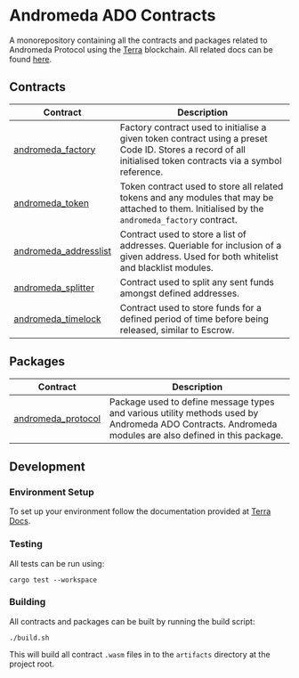 # Andromeda ADO Contracts

A monorepository containing all the contracts and packages related to Andromeda Protocol using the [Terra](https://www.terra.money/) blockchain. All related docs can be found [here](https://app.gitbook.com/@andromedaprotocol/s/andromeda/).

## Contracts

| Contract      | Description |
| ----------- | ----------- |
| [andromeda_factory](https://github.com/andromedaprotocol/andromeda-contracts/tree/main/contracts/andromeda_factory) | Factory contract used to initialise a given token contract using a preset Code ID. Stores a record of all initialised token contracts via a symbol reference. |
| [andromeda_token](https://github.com/andromedaprotocol/andromeda-contracts/tree/main/contracts/andromeda_token)      | Token contract used to store all related tokens and any modules that may be attached to them. Initialised by the `andromeda_factory` contract.|
| [andromeda_addresslist](https://github.com/andromedaprotocol/andromeda-contracts/tree/main/contracts/andromeda_addresslist)      | Contract used to store a list of addresses. Queriable for inclusion of a given address. Used for both whitelist and blacklist modules.|
| [andromeda_splitter](https://github.com/andromedaprotocol/andromeda-contracts/tree/main/contracts/andromeda_splitter)      | Contract used to split any sent funds amongst defined addresses.|
| [andromeda_timelock](https://github.com/andromedaprotocol/andromeda-contracts/tree/main/contracts/andromeda_addresslist)      | Contract used to store funds for a defined period of time before being released, similar to Escrow. |

## Packages
| Contract      | Description |
| ----------- | ----------- |
| [andromeda_protocol](https://github.com/andromedaprotocol/andromeda-contracts/tree/main/packages/andromeda_protocol)      | Package used to define message types and various utility methods used by Andromeda ADO Contracts. Andromeda modules are also defined in this package. |

## Development

### Environment Setup
To set up your environment follow the documentation provided at [Terra Docs](https://docs.terra.money/contracts/tutorial/).

### Testing
All tests can be run using:

```cargo test --workspace```

### Building
All contracts and packages can be built by running the build script:

```./build.sh```

This will build all contract `.wasm` files in to the `artifacts` directory at the project root.
